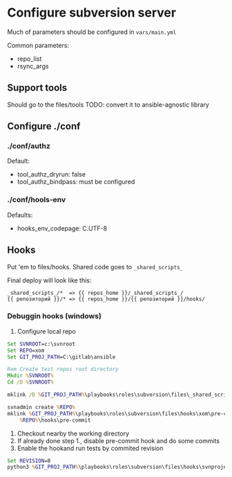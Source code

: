 # Configure subversion server

Much of parameters should be configured in `vars/main.yml`

Common parameters:

- repo_list
- rsync_args

## Support tools

Should go to the files/tools
TODO: convert it to ansible-agnostic library


## Configure ./conf

### ./conf/authz

Default:

- tool_authz_dryrun: false
- tool_authz_bindpass: must be configured

### ./conf/hools-env

Defaults:

- hooks_env_codepage: C.UTF-8

## Hooks

Put 'em to files/hooks. Shared code goes to `_shared_scripts_`

Final deploy will look like this:

```j2
_shared_scripts_/*  => {{ repos_home }}/_shared_scripts_/
{{ репозиторий }}/* => {{ repos_home }}/{{ репозиторий }}/hooks/
```

### Debuggin hooks (windows)

1. Configure local repo

```cmd
Set SVNROOT=c:\svnroot
Set REPO=xom
Set GIT_PROJ_PATH=C:\gitlab\ansible

Rem Create test repos root directory
Mkdir %SVNROOT%
Cd /D %SVNROOT%

mklink /D %GIT_PROJ_PATH%\playbooks\roles\subversion\files\_shared_scripts_ _shared_scripts_

svnadmin create %REPO%
mklink %GIT_PROJ_PATH%\playbooks\roles\subversion\files\hooks\xom\pre-commit ^
    %REPO%\hooks\pre-commit
```

1. Checkout nearby the working directory
1. If already done step 1., disable pre-commit hook and do some commits
1. Enable the hookand run tests by commited revision

```cmd
Set REVISION=8
python3 %GIT_PROJ_PATH%\playbooks\roles\subversion\files\hooks\svnproject\pre-commit %SVNROOT%\%REPO% %REVISION%
```